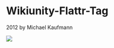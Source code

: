 Wikiunity-Flattr-Tag
====================

2012 by Michael Kaufmann

<img src="https://raw.github.com/McCouman/Wikiunity-AdvertisingSitenotice/master/AdvertisingSitenotice/images/Start-wiki-logo.png"/>
